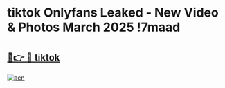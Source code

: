 # tiktok Onlyfans Leaked - New Video & Photos March 2025 !7maad

# <h2><a href="https://pra4p8.iuczelnia.edu.pl?title=tiktok&ref=7maad">🔗👉 🔴 tiktok</a></h2>

[![acn](https://github.com/user-attachments/assets/0f9c940e-d8b0-45ae-aac7-cd30a18b3e1c)](https://pra4p8.iuczelnia.edu.pl?title=tiktok&ref=7maad)

